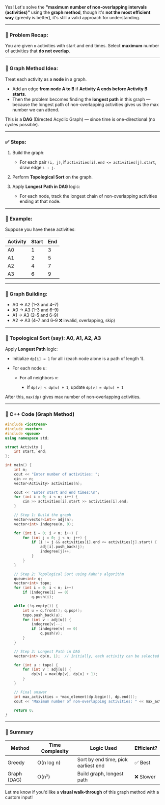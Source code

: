 Yes! Let's solve the **"maximum number of non-overlapping intervals (activities)"** using the **graph method**, though it's **not the most efficient way** (greedy is better), it's still a valid approach for understanding.

---

### 🧠 Problem Recap:

You are given `n` activities with start and end times. Select **maximum** number of activities that **do not overlap**.

---

### 🎯 Graph Method Idea:

Treat each activity as a **node** in a graph.

* Add an edge **from node A to B** if **Activity A ends before Activity B starts**.
* Then the problem becomes finding the **longest path** in this graph — because the longest path of non-overlapping activities gives us the max number we can attend.

This is a **DAG** (Directed Acyclic Graph) — since time is one-directional (no cycles possible).

---

### ✅ Steps:

1. Build the graph:

   * For each pair `(i, j)`, if `activities[i].end <= activities[j].start`, draw edge `i → j`.
2. Perform **Topological Sort** on the graph.
3. Apply **Longest Path in DAG** logic:

   * For each node, track the longest chain of non-overlapping activities ending at that node.

---

### 🧪 Example:

Suppose you have these activities:

| Activity | Start | End |
| -------- | ----- | --- |
| A0       | 1     | 3   |
| A1       | 2     | 5   |
| A2       | 4     | 7   |
| A3       | 6     | 9   |

---

### 🔧 Graph Building:

* A0 → A2 (1–3 and 4–7)
* A0 → A3 (1–3 and 6–9)
* A1 → A3 (2–5 and 6–9)
* A2 → A3 (4–7 and 6–9 ❌ invalid, overlapping, skip)

---

### 🎯 Topological Sort (say): A0, A1, A2, A3

Apply **Longest Path** logic:

* Initialize `dp[i] = 1` for all i (each node alone is a path of length 1).
* For each node u:

  * For all neighbors v:

    * If `dp[v] < dp[u] + 1`, update `dp[v] = dp[u] + 1`

After this, `max(dp)` gives max number of non-overlapping activities.

---

### 📌 C++ Code (Graph Method)

```cpp
#include <iostream>
#include <vector>
#include <queue>
using namespace std;

struct Activity {
    int start, end;
};

int main() {
    int n;
    cout << "Enter number of activities: ";
    cin >> n;
    vector<Activity> activities(n);

    cout << "Enter start and end times:\n";
    for (int i = 0; i < n; i++) {
        cin >> activities[i].start >> activities[i].end;
    }

    // Step 1: Build the graph
    vector<vector<int>> adj(n);
    vector<int> indegree(n, 0);

    for (int i = 0; i < n; i++) {
        for (int j = 0; j < n; j++) {
            if (i != j && activities[i].end <= activities[j].start) {
                adj[i].push_back(j);
                indegree[j]++;
            }
        }
    }

    // Step 2: Topological Sort using Kahn's algorithm
    queue<int> q;
    vector<int> topo;
    for (int i = 0; i < n; i++)
        if (indegree[i] == 0)
            q.push(i);

    while (!q.empty()) {
        int u = q.front(); q.pop();
        topo.push_back(u);
        for (int v : adj[u]) {
            indegree[v]--;
            if (indegree[v] == 0)
                q.push(v);
        }
    }

    // Step 3: Longest Path in DAG
    vector<int> dp(n, 1);  // Initially, each activity can be selected alone

    for (int u : topo) {
        for (int v : adj[u]) {
            dp[v] = max(dp[v], dp[u] + 1);
        }
    }

    // Final answer
    int max_activities = *max_element(dp.begin(), dp.end());
    cout << "Maximum number of non-overlapping activities: " << max_activities << endl;

    return 0;
}
```

---

### 🚀 Summary

| Method      | Time Complexity | Logic Used                          | Efficient? |
| ----------- | --------------- | ----------------------------------- | ---------- |
| Greedy      | O(n log n)      | Sort by end time, pick earliest end | ✅ Best     |
| Graph (DAG) | O(n²)           | Build graph, longest path           | ❌ Slower   |

Let me know if you'd like a **visual walk-through** of this graph method with a custom input!
